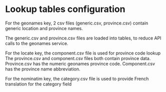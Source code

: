 # Lookup tables configuration

For the geonames key, 2 csv files (generic.csv, province.csv) contain generic location and province names.

The generic.csv and province.csv files are loaded into tables, to reduce API calls to the geonames service.

For the locate key, the component.csv file is used for province code lookup
The province.csv and component.csv files both contain province data.  Province.csv has the numeric geonames province code.  Component.csv has the province name abbreviation.

For the nominatim key, the category.csv file is used to provide French translation for the category field
